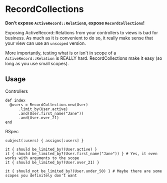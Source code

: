 # RecordCollections

**Don't expose `ActiveRecord::Relation`s, expose `RecordCollections`!**

Exposing ActiveRecord::Relations from your controllers to views is bad for business. As much as it is convenient to
do so, it really make sense that your view can use an `unscoped` version.

More importantly, testing what is or isn't in scope of a `ActiveRecord::Relation` is REALLY hard. RecordCollections make it easy (so long as you use small scopes).

## Usage

Controllers

    def index
      @users = RecordCollection.new(User)
          .limit_by(User.active)
          .and(User.first_name("Jane"))
          .and(User.over_21)
    end


RSpec

    subject(:users) { assigns[:users] }

    it { should be_limited_by?(User.active) }
    it { should be_limited_by?(User.first_name("Jane")) } # Yes, it even works with arguments to the scope
    it { should be_limited_by?(User.over_21) }

    it { should_not be_limited_by?(User.under_50) } # Maybe there are some scopes you definitely don't want
